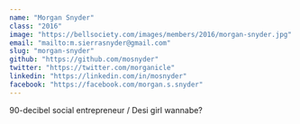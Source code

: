 ```yaml
---
name: "Morgan Snyder"
class: "2016"
image: "https://bellsociety.com/images/members/2016/morgan-snyder.jpg"
email: "mailto:m.sierrasnyder@gmail.com"
slug: "morgan-snyder"
github: "https://github.com/mosnyder"
twitter: "https://twitter.com/morganicle"
linkedin: "https://linkedin.com/in/mosnyder"
facebook: "https://facebook.com/morgan.s.snyder"
---
```

90-decibel social entrepreneur / Desi girl wannabe?